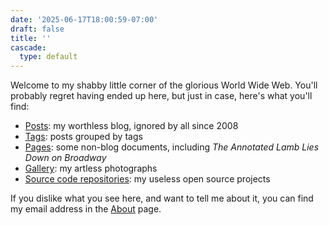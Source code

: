 ```yaml
---
date: '2025-06-17T18:00:59-07:00'
draft: false
title: ''
cascade:
  type: default
---
```


Welcome to my shabby little corner of the glorious World Wide Web.
You'll probably regret having ended up here, but just in case,
here's what you'll find:

* [Posts](/posts/): my worthless blog, ignored by all since 2008
* [Tags](/tags): posts grouped by tags
* [Pages](/pages/): some non-blog documents, including *The Annotated Lamb Lies Down on Broadway*
* [Gallery](/gallery/): my artless photographs
* [Source code repositories](/fossil/): my useless open source projects

If you dislike what you see here, and want to tell me about it,
you can find my email address in the [About](/about/) page.
